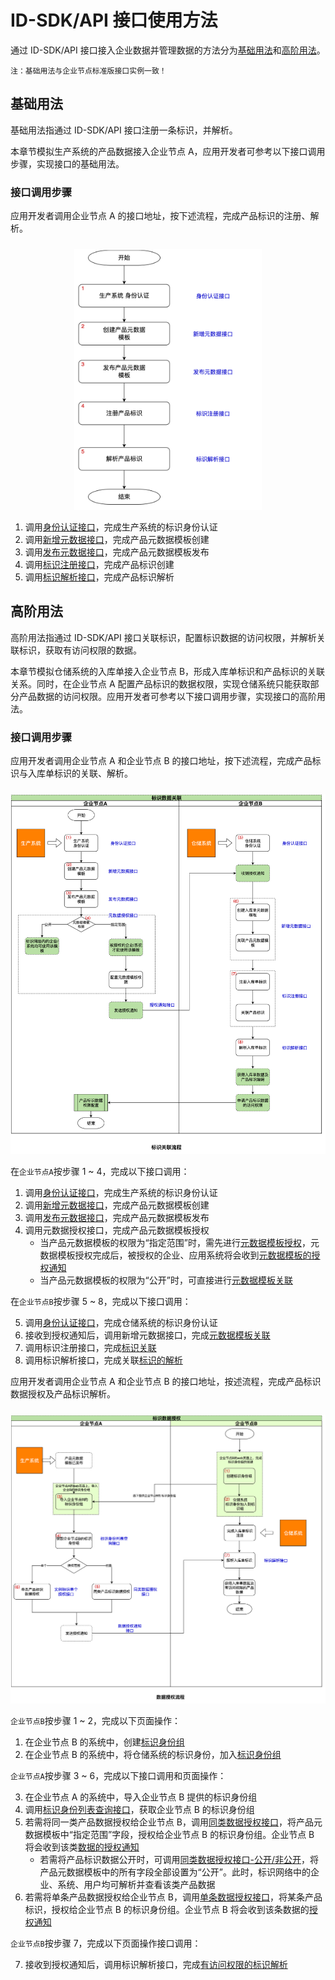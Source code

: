 # ID-SDK/API 接口使用方法

通过 ID-SDK/API 接口接入企业数据并管理数据的方法分为[基础用法](../idsdk-api/basic.md)和[高阶用法](../idsdk-api/advance.md)。

`注：基础用法与企业节点标准版接口实例一致！`

## 基础用法

基础用法指通过 ID-SDK/API 接口注册一条标识，并解析。

本章节模拟生产系统的产品数据接入企业节点 A，应用开发者可参考以下接口调用步骤，实现接口的基础用法。

### 接口调用步骤

应用开发者调用企业节点 A 的接口地址，按下述流程，完成产品标识的注册、解析。

<center><img src="./images/step3-api-call.jpg" style="margin-top:10px; width: 300px; height: 417px;"/></center>

1. 调用[身份认证接口](../idsdk-api/basic.md#身份认证)，完成生产系统的标识身份认证
2. 调用[新增元数据接口](../idsdk-api/basic.md#元数据模版创建)，完成产品元数据模板创建
3. 调用[发布元数据接口](../idsdk-api/basic.md#发布产品元数据)，完成产品元数据模板发布
4. 调用[标识注册接口](../idsdk-api/basic.md#标识注册)，完成产品标识创建
5. 调用[标识解析接口](../idsdk-api/basic.md#标识解析)，完成产品标识解析

## 高阶用法

高阶用法指通过 ID-SDK/API 接口关联标识，配置标识数据的访问权限，并解析关联标识，获取有访问权限的数据。

本章节模拟仓储系统的入库单接入企业节点 B，形成入库单标识和产品标识的关联关系。同时，在企业节点 A 配置产品标识的数据权限，实现仓储系统只能获取部分产品数据的访问权限。应用开发者可参考以下接口调用步骤，实现接口的高阶用法。

### 接口调用步骤

应用开发者调用企业节点 A 和企业节点 B 的接口地址，按下述流程，完成产品标识与入库单标识的关联、解析。

<center><img src="./images/step3-related-flow.jpg" style="margin-top:10px;"/></center>

在`企业节点A`按步骤 1 ~ 4，完成以下接口调用：

1. 调用[身份认证接口](../idsdk-api/basic.md#身份认证)，完成生产系统的标识身份认证
2. 调用[新增元数据接口](../idsdk-api/basic.md#元数据模版创建)，完成产品元数据模板创建
3. 调用[发布元数据接口](../idsdk-api/basic.md#发布产品元数据)，完成产品元数据模板发布
4. 调用元数据授权接口，完成产品元数据模板授权
   - 当产品元数据模板的权限为“指定范围”时，需先进行[元数据模板授权](../idsdk-api/advance.md#元数据模板授权)，元数据模板授权完成后，被授权的企业、应用系统将会收到[元数据模板的授权通知](../idsdk-api/advance.md#元数据模板授权通知)
   - 当产品元数据模板的权限为“公开”时，可直接进行[元数据模板关联](../idsdk-api/advance.md#元数据模板关联)

在`企业节点B`按步骤 5 ~ 8，完成以下接口调用：

5. 调用[身份认证接口](../idsdk-api/basic.md#身份认证)，完成仓储系统的标识身份认证
6. 接收到授权通知后，调用新增元数据接口，完成[元数据模板关联](../idsdk-api/advance.md#元数据模板关联)
7. 调用标识注册接口，完成[标识关联](../idsdk-api/advance.md#标识关联)
8. 调用标识解析接口，完成关联[标识的解析](../idsdk-api/advance.md#关联标识解析)

应用开发者调用企业节点 A 和企业节点 B 的接口地址，按述流程，完成产品标识数据授权及产品标识解析。

<center><img src="./images/step3-data-auth.jpg" style="margin-top:10px;"/></center>

`企业节点B`按步骤 1 ~ 2，完成以下页面操作：

1. 在企业节点 B 的系统中，创建[标识身份组](../idsdk-api/advance.md#advance-create-group)
2. 在企业节点 B 的系统中，将仓储系统的标识身份，加入[标识身份组](../idsdk-api/advance.md#advance-join-handle)

`企业节点A`按步骤 3 ~ 6，完成以下接口调用和页面操作：

3. 在企业节点 A 的系统中，导入企业节点 B 提供的标识身份组
4. 调用[标识身份列表查询接口](../idsdk-api/advance.md#标识身份列表查询)，获取企业节点 B 的标识身份组
5. 若需将同一类产品数据授权给企业节点 B，调用[同类数据授权接口](../idsdk-api/advance.md#同类数据授权)，将产品元数据模板中“指定范围”字段，授权给企业节点 B 的标识身份组。企业节点 B 将会收到该类[数据的授权通知](../idsdk-api/advance.md#标识数据授权通知)
   - 若需将产品标识数据公开时，可调用[同类数据授权接口-公开/非公开](../idsdk-api/advance.md#同类数据授权-公开非公开)，将产品元数据模板中的所有字段全部设置为“公开”。此时，标识网络中的企业、系统、用户均可解析并查看该类产品数据
6. 若需将单条产品数据授权给企业节点 B，调用[单条数据授权接口](../idsdk-api/advance.md#实例标识单个授权)，将某条产品标识，授权给企业节点 B 的标识身份组。企业节点 B 将会收到该条数据的[授权通知](../idsdk-api/advance.md#标识数据授权通知)

`企业节点B`按步骤 7，完成以下页面操作接口调用：

7. 接收到授权通知后，调用标识解析接口，完成[有访问权限的标识解析](../idsdk-api/advance.md#授权标识解析)
